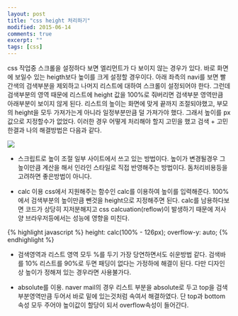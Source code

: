 ```yaml
---
layout: post
title: "css height 처리하기"
modified: 2015-06-14
comments: true
excerpt: ""
tags: [css]
---
```


css 작업중 스크롤을 설정하다 보면 엘리먼트가 다 보이지 않는 경우가 있다. 바로 화면에 보일수 있는 heigth보다 높이를 크게 설정할 경우이다. 
아래 좌측의 navi를 보면 빨간색의 검색부분을 제외하고 나머지 리스트에 대하여 스크롤이 설정되어야 한다. 그런데 검색부분의 영역 때문에 리스트에 height 값을 100%로 줘버리면 검색부분 영역만큼 아래부분이 보이지 않게 된다. 리스트의 높이는 화면에 맞게 끝까지 조절되야했고, 부모의 height을 모두 가져가는게 아니라 일정부분만큼 덜 가져가야 했다. 그래서 높이를 px값으로 지정할수가 없었다. 이러한 경우 어떻게 처리해야 할지 고민을 했고 검색 + 고민한결과 나의 해결방법은 다음과 같다.


<img src="/blog/images/cssheight.png"/>


* 스크립트로 높이 조절
일부 사이트에서 쓰고 있는 방법이다. 높이가 변경될경우 그 높이만큼 계산을 해서 인라인 스타일로 직접 반영해주는 방법이다. 돔처리비용등을 고려하면 좋은방법이 아니다.

* calc 이용
css에서 지원해주는 함수인 calc를 이용하여 높이를 입력해준다. 100%에서 검색부분의 높이만큼 뺀것을 height으로 지정해주면 된다. calc를 남용하다보면 코드가 상당히 지저분해지고 css calcuation(reflow)이 발생하기 때문에 저사양 브라우저등에서는 성능에 영향을 미친다.


{% highlight javascript %}
height: calc(100% - 126px);
overflow-y: auto;
{% endhighlight %} 

* 검색영역과 리스트 영역 모두 %를 두기
가장 당연하면서도 쉬운방법 같다. 검색바를 10% 리스트를 90%로 두면 패딩이 없다는 가정하에 해결이 된다. 다만 디자인 상 높이가 정해져 있는 경우라면 사용불가다.

* absolute를 이용. 
naver mail의 경우 리스트 부분을 absolute로 두고 top을 검색부분영역만큼 두어서 바로 밑에 있는것처럼 속여서 해결하였다. 단 top과 bottom속성 모두 주어야 높이값이 할당이 되서 overflow속성이 들어간다. 













